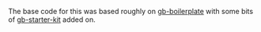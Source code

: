 The base code for this was based roughly on [gb-boilerplate](https://github.com/ISSOtm/gb-boilerplate) with some bits of
[gb-starter-kit](https://github.com/ISSOtm/gb-starter-kit/blob/master/src/vectors.asm) added on.
